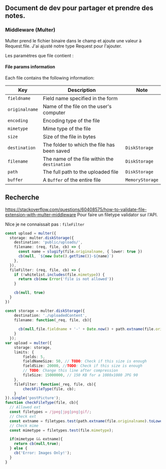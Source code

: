 ## Document de dev pour partager et prendre des notes.

### Middleware (Multer)

Multer prend le fichier binaire dans le champ et ajoute une valeur à Request.file.
J'ai ajusté notre type Request pour l'ajouter.

Les paramètres que file contient :

#### File params information

Each file contains the following information:

| Key            | Description | Note|
|----------------| --- | --- |
 | `fieldname`    | Field name specified in the form |
 | `originalname` | Name of the file on the user's computer |
 | `encoding`     | Encoding type of the file |
 | `mimetype`     | Mime type of the file |
 | `size`         | Size of the file in bytes |
 | `destination`  | The folder to which the file has been saved | `DiskStorage` |
 | `filename`     | The name of the file within the `destination` | `DiskStorage` |
 | `path`         | The full path to the uploaded file | `DiskStorage` |
 | `buffer`       | A `Buffer` of the entire file | `MemoryStorage` |



## Recherche
https://stackoverflow.com/questions/60408575/how-to-validate-file-extension-with-multer-middleware
Pour faire un filetype validator sur l'API.

NIce je ne connaissait pas : `fileFilter`

```typescript
const upload = multer({
  storage: multer.diskStorage({
    destination: 'public/uploads/',
    filename: (req, file, cb) => {
      const name = slugify(file.originalname, { lower: true })
      cb(null, `${new Date().getTime()}-${name}`)
    },
  }),
  fileFilter: (req, file, cb) => {
    if (!whitelist.includes(file.mimetype)) {
      return cb(new Error('file is not allowed'))
    }

    cb(null, true)
  }
})
```

```typescript
const storage = multer.diskStorage({
    destination: './uploadedContent',
    filename: function(_req, file, cb){
      
      cb(null,file.fieldname + '-' + Date.now() + path.extname(file.originalname));
    } 
  });
var upload = multer({
    storage: storage,
    limits: {
        fields: 5,
        fieldNameSize: 50, // TODO: Check if this size is enough
        fieldSize: 20000, //TODO: Check if this size is enough
        // TODO: Change this line after compression
        fileSize: 15000000, // 150 KB for a 1080x1080 JPG 90
    },
    fileFilter: function(_req, file, cb){
        checkFileType(file, cb);
    }
}).single('postPicture');
function checkFileType(file, cb){
  // Allowed ext
  const filetypes = /jpeg|jpg|png|gif/;
  // Check ext
  const extname = filetypes.test(path.extname(file.originalname).toLowerCase());
  // Check mime
  const mimetype = filetypes.test(file.mimetype);

  if(mimetype && extname){
    return cb(null,true);
  } else {
    cb('Error: Images Only!');
  }
}
```